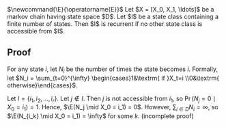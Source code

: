 <span class="invisible">
$\newcommand{\E}{\operatorname{E}}$
</span>
Let $X = [X_0, X_1, \ldots]$ be a markov chain having state space $D$.
Let $I$ be a state class containing a finite number of states.
Then $I$ is recurrent if no other state class is accessible from $I$.

## Proof

For any state $i$, let $N_i$ be the number of times the state becomes $i$.
Formally, let $N_i = \sum_{t=0}^{\infty} \begin{cases}1&\textrm{ if }X_t=i \\0&\textrm{ otherwise}\end{cases}$.

Let $I = \{i_1, i_2, \ldots, i_r\}$. Let $j \not\in I$.
Then $j$ is not accessible from $i_1$, so $\Pr(N_j = 0 \mid X_0 = i_1) = 1$.
Hence, $\E(N_j \mid X_0 = i_1) = 0$.
However, $\sum_{i \in D} N_i = \infty$, so
$\E(N_{i_k} \mid X_0 = i_1) = \infty$ for some $k$.
<span class="text-danger">(incomplete proof)</span>
